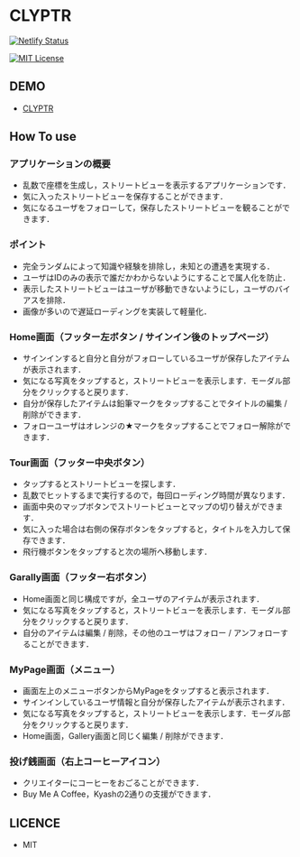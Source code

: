 # CLYPTR

[![Netlify Status](https://api.netlify.com/api/v1/badges/ea5f2180-f955-4049-b5c4-187181bb848a/deploy-status)](https://app.netlify.com/sites/clyptr/deploys)

[![MIT License](https://img.shields.io/badge/license-MIT-blue.svg?style=flat)](https://github.com/recharts/recharts/raw/master/LICENSE)

## DEMO

- [CLYPTR](https://clyptr.com/)

## How To use

### アプリケーションの概要

- 乱数で座標を生成し，ストリートビューを表示するアプリケーションです．
- 気に入ったストリートビューを保存することができます．
- 気になるユーザをフォローして，保存したストリートビューを観ることができます．

### ポイント

- 完全ランダムによって知識や経験を排除し，未知との遭遇を実現する．
- ユーザはIDのみの表示で誰だかわからないようにすることで属人化を防止．
- 表示したストリートビューはユーザが移動できないようにし，ユーザのバイアスを排除．
- 画像が多いので遅延ローディングを実装して軽量化．

### Home画面（フッター左ボタン / サインイン後のトップページ）

- サインインすると自分と自分がフォローしているユーザが保存したアイテムが表示されます．
- 気になる写真をタップすると，ストリートビューを表示します．モーダル部分をクリックすると戻ります．
- 自分が保存したアイテムは鉛筆マークをタップすることでタイトルの編集 / 削除ができます．
- フォローユーザはオレンジの★マークをタップすることでフォロー解除ができます．

### Tour画面（フッター中央ボタン）

- タップするとストリートビューを探します．
- 乱数でヒットするまで実行するので，毎回ローディング時間が異なります．
- 画面中央のマップボタンでストリートビューとマップの切り替えができます．
- 気に入った場合は右側の保存ボタンをタップすると，タイトルを入力して保存できます．
- 飛行機ボタンをタップすると次の場所へ移動します．

### Garally画面（フッター右ボタン）

- Home画面と同じ構成ですが，全ユーザのアイテムが表示されます．
- 気になる写真をタップすると，ストリートビューを表示します．モーダル部分をクリックすると戻ります．
- 自分のアイテムは編集 / 削除，その他のユーザはフォロー / アンフォローすることができます．

### MyPage画面（メニュー）

- 画面左上のメニューボタンからMyPageをタップすると表示されます．
- サインインしているユーザ情報と自分が保存したアイテムが表示されます．
- 気になる写真をタップすると，ストリートビューを表示します．モーダル部分をクリックすると戻ります．
- Home画面，Gallery画面と同じく編集 / 削除ができます．

### 投げ銭画面（右上コーヒーアイコン）

- クリエイターにコーヒーをおごることができます．
- Buy Me A Coffee，Kyashの2通りの支援ができます．

## LICENCE

- MIT